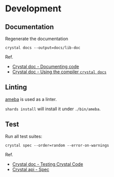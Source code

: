 # Development

## Documentation

Regenerate the documentation

```
crystal docs --output=docs/lib-doc
```

Ref.

- [Crystal doc - Documenting code](https://crystal-lang.org/reference/1.12/syntax_and_semantics/documenting_code.html)
- [Crystal doc - Using the compiler `crystal docs`](https://crystal-lang.org/reference/1.12/man/crystal/#crystal-docs)

## Linting

[ameba](https://github.com/crystal-ameba/ameba) is used as a linter.

`shards install` will install it under `./bin/ameba`.

## Test

Run all test suites:

```
crystal spec --order=random --error-on-warnings
```

Ref.

- [Crystal doc - Testing Crystal Code](https://crystal-lang.org/reference/1.12/guides/testing.html)
- [Crystal api - Spec](https://crystal-lang.org/api/1.12.1/Spec.html)
